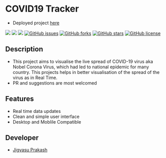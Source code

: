 # COVID19 Tracker
- Deployed project <a href="https://itsjigyasu.me/coronavirus-spread-tracker/">here</a>

<img src="https://img.shields.io/badge/-Javascript-green"> <img src="https://img.shields.io/badge/-ARCGIS API-blue"> <img src="https://img.shields.io/badge/-Chart JS-brown"> 
[![GitHub issues](https://img.shields.io/github/issues/JigyasuPrakash/coronavirus-tracker)](https://github.com/JigyasuPrakash/coronavirus-live-tracker/issues) 
[![GitHub forks](https://img.shields.io/github/forks/JigyasuPrakash/coronavirus-tracker)](https://github.com/JigyasuPrakash/coronavirus-live-tracker/network) 
[![GitHub stars](https://img.shields.io/github/stars/JigyasuPrakash/coronavirus-tracker)](https://github.com/JigyasuPrakash/coronavirus-live-tracker/stargazers) 
[![GitHub license](https://img.shields.io/github/license/JigyasuPrakash/coronavirus-tracker)](https://github.com/JigyasuPrakash/coronavirus-live-tracker) 

## Description
- This project aims to visualise the live spread of COVID-19 virus aka Nobel Corona Virus, which had led to national epidemic for many country. This projects helps in better visualisation of the spread of the virus as in Real Time.
- PR and suggestions are most welcomed

## Features
- Real time data updates
- Clean and simple user interface
- Desktop and Moblile Compatible

## Developer
- <a href="https://itsjigyasu.me">Jigyasu Prakash</a>
